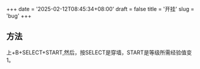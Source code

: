 +++
date = '2025-02-12T08:45:34+08:00'
draft = false
title = '开挂'
slug = 'bug'
+++
## 方法

上+B+SELECT+START,然后，按SELECT是穿墙，START是等级所需经验值变1。



